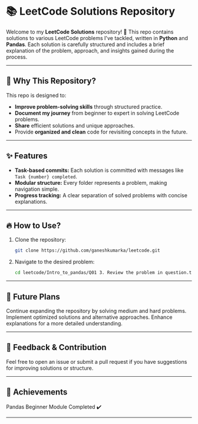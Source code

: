 # 📚 LeetCode Solutions Repository

Welcome to my **LeetCode Solutions** repository! 🚀 This repo contains solutions to various LeetCode problems I've tackled, written in **Python** and **Pandas**. Each solution is carefully structured and includes a brief explanation of the problem, approach, and insights gained during the process.

---

## 🚀 Why This Repository?

This repo is designed to:

- **Improve problem-solving skills** through structured practice.
- **Document my journey** from beginner to expert in solving LeetCode problems.
- **Share** efficient solutions and unique approaches.
- Provide **organized and clean** code for revisiting concepts in the future.

---

## ✨ Features

- **Task-based commits:** Each solution is committed with messages like `Task {number} completed`.
- **Modular structure:** Every folder represents a problem, making navigation simple.
- **Progress tracking:** A clear separation of solved problems with concise explanations.

---

## 🔥 How to Use?

1. Clone the repository:
   ```bash
   git clone https://github.com/ganeshkumarka/leetcode.git
   ```
2. Navigate to the desired problem:

   ```bash
   cd leetcode/Intro_to_pandas/Q01 3. Review the problem in question.txt and the solution in sol.py.
   ```

---

## 🚧 Future Plans

Continue expanding the repository by solving medium and hard problems.
Implement optimized solutions and alternative approaches.
Enhance explanations for a more detailed understanding.

---

## 💬 Feedback & Contribution

Feel free to open an issue or submit a pull request if you have suggestions for improving solutions or structure.

---

## 🏅 Achievements

Pandas Beginner Module Completed ✔️

---
